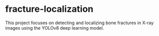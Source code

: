 # fracture-localization
This project focuses on detecting and localizing bone fractures in X-ray images using the YOLOv8 deep learning model.
